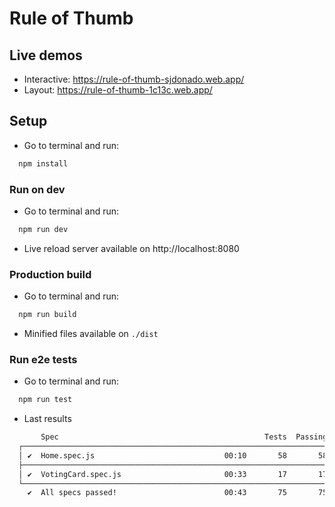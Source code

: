# Rule of Thumb

## Live demos
- Interactive: https://rule-of-thumb-sjdonado.web.app/
- Layout: https://rule-of-thumb-1c13c.web.app/

## Setup
- Go to terminal and run:
```bash
  npm install
```

### Run on dev
- Go to terminal and run:
```bash
  npm run dev
```
- Live reload server available on http://localhost:8080

### Production build
- Go to terminal and run:
```bash
  npm run build
```
- Minified files available on `./dist`

### Run e2e tests
- Go to terminal and run:
```bash
  npm run test
```
- Last results
```bash
       Spec                                              Tests  Passing  Failing  Pending  Skipped  
  ┌────────────────────────────────────────────────────────────────────────────────────────────────┐
  │ ✔  Home.spec.js                             00:10       58       58        -        -        - │
  ├────────────────────────────────────────────────────────────────────────────────────────────────┤
  │ ✔  VotingCard.spec.js                       00:33       17       17        -        -        - │
  └────────────────────────────────────────────────────────────────────────────────────────────────┘
    ✔  All specs passed!                        00:43       75       75        -        -        -  
```